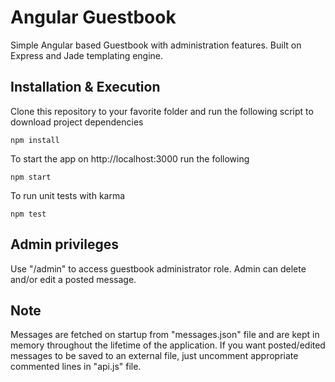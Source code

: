 # Angular Guestbook
Simple Angular based Guestbook with administration features. Built on Express and Jade templating engine.

## Installation & Execution

Clone this repository to your favorite folder and run the following script to download project dependencies

```
npm install
```

To start the app on http://localhost:3000 run the following
```
npm start
```

To run unit tests with karma
```
npm test
```

## Admin privileges
Use "/admin" to access guestbook administrator role. Admin can delete and/or edit a posted message.

## Note
Messages are fetched on startup from "messages.json" file and are kept in memory throughout the lifetime of the application.
If you want posted/edited messages to be saved to an external file, just uncomment appropriate commented lines in "api.js" file.
